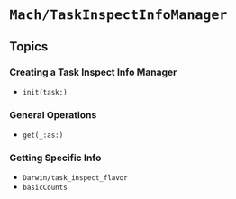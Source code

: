 # ``Mach/TaskInspectInfoManager``

## Topics

### Creating a Task Inspect Info Manager

- ``init(task:)``

### General Operations

 - ``get(_:as:)``

### Getting Specific Info

- ``Darwin/task_inspect_flavor``
- ``basicCounts``
